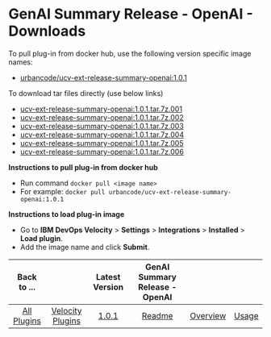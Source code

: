 # GenAI Summary Release - OpenAI - Downloads

To pull plug-in from docker hub, use the following version specific image names:

- [urbancode/ucv-ext-release-summary-openai:1.0.1](https://hub.docker.com/r/urbancode/ucv-ext-release-summary-openai/tags)


To download tar files directly (use below links)
 - [ucv-ext-release-summary-openai:1.0.1.tar.7z.001](https://raw.githubusercontent.com/UrbanCode/IBM-UCV-PLUGINS/main/files/ucv-ext-release-summary-openai/ucv-ext-release-summary-openai:1.0.1.tar.7z.001)
 - [ucv-ext-release-summary-openai:1.0.1.tar.7z.002](https://raw.githubusercontent.com/UrbanCode/IBM-UCV-PLUGINS/main/files/ucv-ext-release-summary-openai/ucv-ext-release-summary-openai:1.0.1.tar.7z.002)
 - [ucv-ext-release-summary-openai:1.0.1.tar.7z.003](https://raw.githubusercontent.com/UrbanCode/IBM-UCV-PLUGINS/main/files/ucv-ext-release-summary-openai/ucv-ext-release-summary-openai:1.0.1.tar.7z.003)
 - [ucv-ext-release-summary-openai:1.0.1.tar.7z.004](https://raw.githubusercontent.com/UrbanCode/IBM-UCV-PLUGINS/main/files/ucv-ext-release-summary-openai/ucv-ext-release-summary-openai:1.0.1.tar.7z.004)
 - [ucv-ext-release-summary-openai:1.0.1.tar.7z.005](https://raw.githubusercontent.com/UrbanCode/IBM-UCV-PLUGINS/main/files/ucv-ext-release-summary-openai/ucv-ext-release-summary-openai:1.0.1.tar.7z.005)
 - [ucv-ext-release-summary-openai:1.0.1.tar.7z.006](https://raw.githubusercontent.com/UrbanCode/IBM-UCV-PLUGINS/main/files/ucv-ext-release-summary-openai/ucv-ext-release-summary-openai:1.0.1.tar.7z.006)



**Instructions to pull plug-in from docker hub**
- Run command ```docker pull <image name>```
- For example: ```docker pull urbancode/ucv-ext-release-summary-openai:1.0.1```

**Instructions to load plug-in image**
- Go to **IBM DevOps Velocity** > **Settings** > **Integrations** > **Installed** > **Load plugin**.
- Add the image name and click **Submit**.

|Back to ...||Latest Version|GenAI Summary Release - OpenAI |||
| :---: | :---: | :---: | :---: | :---: | :---: |
|[All Plugins](../../index.md)|[Velocity Plugins](../README.md)|[1.0.1](https://hub.docker.com/r/urbancode/ucv-ext-release-summary-openai/tags)|[Readme](README.md)|[Overview](overview.md)|[Usage](usage.md)|